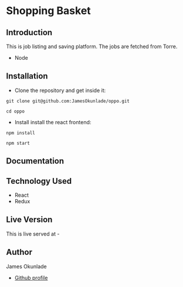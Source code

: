# Shopping Basket

## Introduction

This is job listing and saving platform. The jobs are fetched from Torre.


- Node

## Installation

- Clone the repository and get inside it:

```
git clone git@github.com:JamesOkunlade/oppo.git

cd oppo
```

- Install install the react frontend:

```
npm install
```

```
npm start

```

## Documentation

## Technology Used

- React
- Redux

## Live Version

This is live served at - 


## Author

James Okunlade

- [Github profile](https://github.com/JamesOkunlade)